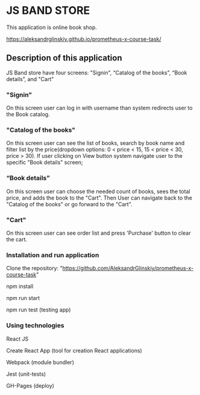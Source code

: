 # JS BAND STORE

This application is online book shop.

https://aleksandrglinskiy.github.io/prometheus-x-course-task/

## Description of this application

JS Band store have four screens: "Signin", “Catalog of the books”, “Book details”, and "Cart"

### "Signin"

On this screen user can log in with username than system redirects user to the Book catalog.

### "Catalog of the books"

On this screen user can see the list of books, search by book name and filter list by the price(dropdown options: 0 < price < 15, 15 < price < 30, price > 30). If user clicking on View button system navigate user to the specific "Book details" screen;

### “Book details”

On this screen user can choose the needed count of books, sees the total price, and adds the book to the "Cart". Then User can navigate back to the "Catalog of the books" or go forward to the "Cart".

### "Cart"

On this screen user can see order list and press 'Purchase' button to clear the cart. 


### Installation and run application

Clone the repository: "https://github.com/AleksandrGlinskiy/prometheus-x-course-task"

npm install

npm run start

npm run test (testing app)


### Using technologies

React JS

Create React App (tool for creation React applications)

Webpack (module bundler)

Jest (unit-tests)

GH-Pages (deploy)




